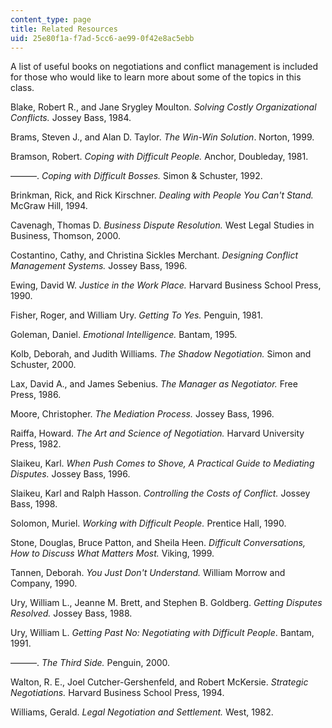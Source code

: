 ```yaml
---
content_type: page
title: Related Resources
uid: 25e80f1a-f7ad-5cc6-ae99-0f42e8ac5ebb
---
```


A list of useful books on negotiations and conflict management is included for those who would like to learn more about some of the topics in this class.

Blake, Robert R., and Jane Srygley Moulton. _Solving Costly Organizational Conflicts._ Jossey Bass, 1984.

Brams, Steven J., and Alan D. Taylor. _The Win-Win Solution_. Norton, 1999.

Bramson, Robert. _Coping with Difficult People._ Anchor, Doubleday, 1981.

———. _Coping with Difficult Bosses._ Simon & Schuster, 1992.

Brinkman, Rick, and Rick Kirschner. _Dealing with People You Can't Stand._ McGraw Hill, 1994.

Cavenagh, Thomas D. _Business Dispute Resolution._ West Legal Studies in Business, Thomson, 2000.

Costantino, Cathy, and Christina Sickles Merchant. _Designing Conflict Management Systems._ Jossey Bass, 1996.

Ewing, David W. _Justice in the Work Place._ Harvard Business School Press, 1990.

Fisher, Roger, and William Ury. _Getting To Yes._ Penguin, 1981.

Goleman, Daniel. _Emotional Intelligence._ Bantam, 1995.

Kolb, Deborah, and Judith Williams. _The Shadow Negotiation._ Simon and Schuster, 2000.

Lax, David A., and James Sebenius. _The Manager as Negotiator._ Free Press, 1986.

Moore, Christopher. _The Mediation Process._ Jossey Bass, 1996.

Raiffa, Howard. _The Art and Science of Negotiation._ Harvard University Press, 1982.

Slaikeu, Karl. _When Push Comes to Shove, A Practical Guide to Mediating Disputes._ Jossey Bass, 1996.

Slaikeu, Karl and Ralph Hasson. _Controlling the Costs of Conflict._ Jossey Bass, 1998.

Solomon, Muriel. _Working with Difficult People._ Prentice Hall, 1990.

Stone, Douglas, Bruce Patton, and Sheila Heen. _Difficult Conversations, How to Discuss What Matters Most._ Viking, 1999.

Tannen, Deborah. _You Just Don't Understand._ William Morrow and Company, 1990.

Ury, William L., Jeanne M. Brett, and Stephen B. Goldberg. _Getting Disputes Resolved._ Jossey Bass, 1988.

Ury, William L. _Getting Past No: Negotiating with Difficult People_. Bantam, 1991.

———. _The Third Side._ Penguin, 2000.

Walton, R. E., Joel Cutcher-Gershenfeld, and Robert McKersie. _Strategic Negotiations._ Harvard Business School Press, 1994.

Williams, Gerald. _Legal Negotiation and Settlement._ West, 1982.